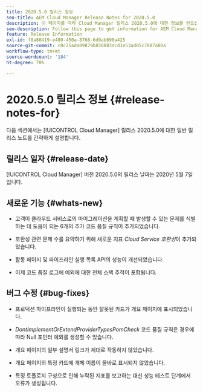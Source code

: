 ```yaml
---
title: 2020.5.0 릴리스 정보
seo-title: AEM Cloud Manager Release Notes for 2020.5.0
description: 이 페이지를 따라 Cloud Manager 릴리스 2020.5.0에 대한 정보를 얻으십시오
seo-description: Follow this page to get information for AEM Cloud Manager Release 2020.5.0
feature: Release Information
exl-id: f8a80419-e480-450a-8768-6d9ab690a425
source-git-commit: c0c25ada09879b850883dcd1e53ad05c7087a80a
workflow-type: tm+mt
source-wordcount: '184'
ht-degree: 70%

---
```


# 2020.5.0 릴리스 정보 {#release-notes-for}

다음 섹션에서는 [!UICONTROL Cloud Manager] 릴리스 2020.5.0에 대한 일반 릴리스 노트를 간략하게 설명합니다.

## 릴리스 일자 {#release-date}

[!UICONTROL Cloud Manager] 버전 2020.5.0의 릴리스 날짜는 2020년 5월 7일입니다.

## 새로운 기능 {#whats-new}

* 고객이 클라우드 서비스로의 마이그레이션을 계획할 때 발생할 수 있는 문제를 식별하는 데 도움이 되는 6개의 추가 코드 품질 규칙이 추가되었습니다.

* 호환성 관련 문제 수를 요약하기 위해 새로운 지표 *Cloud Service 호환성*&#x200B;이 추가되었습니다.

* 활동 페이지 및 파이프라인 실행 목록 API의 성능이 개선되었습니다.

* 이제 코드 품질 로그에 예외에 대한 전체 스택 추적이 포함됩니다.

## 버그 수정 {#bug-fixes}

* 프로덕션 파이프라인이 실행되는 동안 잘못된 카드가 개요 페이지에 표시되었습니다.

* *DontImplementOrExtendProviderTypesPomCheck* 코드 품질 규칙은 경우에 따라 Null 포인터 예외를 생성할 수 있습니다.

* 개요 페이지의 일부 설명서 링크가 제대로 작동하지 않았습니다.

* 개요 페이지의 특정 카드에 개체 이름이 올바로 표시되지 않았습니다.

* 특정 토폴로지 구성으로 인해 누락된 지표를 보고하는 대신 성능 테스트 단계에서 오류가 생성됩니다.
